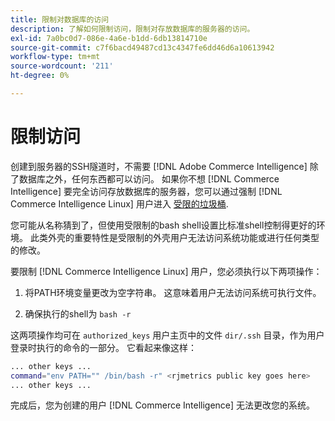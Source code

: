 ```yaml
---
title: 限制对数据库的访问
description: 了解如何限制访问，限制对存放数据库的服务器的访问。
exl-id: 7a0bc0d7-086e-4a6e-b1dd-6db13814710e
source-git-commit: c7f6bacd49487cd13c4347fe6dd46d6a10613942
workflow-type: tm+mt
source-wordcount: '211'
ht-degree: 0%

---
```


# 限制访问

创建到服务器的SSH隧道时，不需要 [!DNL Adobe Commerce Intelligence] 除了数据库之外，任何东西都可以访问。 如果你不想 [!DNL Commerce Intelligence] 要完全访问存放数据库的服务器，您可以通过强制 [!DNL Commerce Intelligence Linux] 用户进入 [受限的垃圾桶](https://www.gnu.org/software/bash/manual/html_node/The-Restricted-Shell.html).

您可能从名称猜到了，但使用受限制的bash shell设置比标准shell控制得更好的环境。 此类外壳的重要特性是受限制的外壳用户无法访问系统功能或进行任何类型的修改。

要限制 [!DNL Commerce Intelligence Linux] 用户，您必须执行以下两项操作：

1. 将PATH环境变量更改为空字符串。 这意味着用户无法访问系统可执行文件。

1. 确保执行的shell为 `bash -r`

这两项操作均可在 `authorized_keys` 用户主页中的文件 `dir/.ssh` 目录，作为用户登录时执行的命令的一部分。 它看起来像这样：

```bash
... other keys ...
command="env PATH="" /bin/bash -r" <rjmetrics public key goes here>
... other keys ...
```

完成后，您为创建的用户 [!DNL Commerce Intelligence] 无法更改您的系统。
